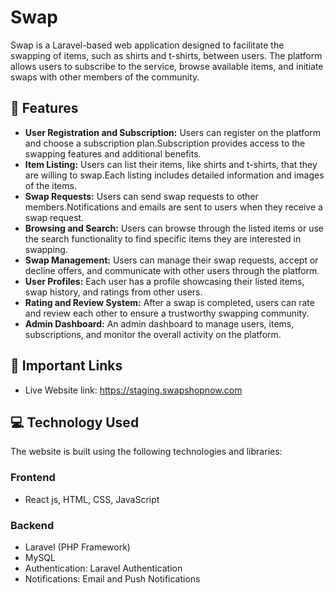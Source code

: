 #  Swap

Swap is a Laravel-based web application designed to facilitate the swapping of items, such as shirts and t-shirts, between users. The platform allows users to subscribe to the service, browse available items, and initiate swaps with other members of the community.

## 📝 Features

- **User Registration and Subscription:** Users can register on the platform and choose a subscription plan.Subscription provides access to the swapping features and additional benefits.
- **Item Listing:** Users can list their items, like shirts and t-shirts, that they are willing to swap.Each listing includes detailed information and images of the items.
- **Swap Requests:** Users can send swap requests to other members.Notifications and emails are sent to users when they receive a swap request.
- **Browsing and Search:** Users can browse through the listed items or use the search functionality to find specific items they are interested in swapping.
- **Swap Management:** Users can manage their swap requests, accept or decline offers, and communicate with other users through the platform.
- **User Profiles:** Each user has a profile showcasing their listed items, swap history, and ratings from other users.
- **Rating and Review System:** After a swap is completed, users can rate and review each other to ensure a trustworthy swapping community.
- **Admin Dashboard:** An admin dashboard to manage users, items, subscriptions, and monitor the overall activity on the platform.
## 🚀 Important Links
- Live Website link: https://staging.swapshopnow.com

## 💻 Technology Used

The website is built using the following technologies and libraries:

### Frontend
- React js, HTML, CSS, JavaScript

### Backend
- Laravel (PHP Framework)
- MySQL
- Authentication: Laravel Authentication
- Notifications: Email and Push Notifications
